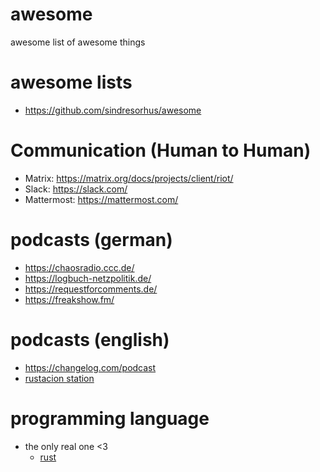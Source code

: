 # awesome
awesome list of awesome things


# awesome lists

- https://github.com/sindresorhus/awesome

# Communication (Human to Human)

- Matrix: https://matrix.org/docs/projects/client/riot/
- Slack: https://slack.com/
- Mattermost: https://mattermost.com/

# podcasts (german)

- https://chaosradio.ccc.de/
- https://logbuch-netzpolitik.de/
- https://requestforcomments.de/
- https://freakshow.fm/

# podcasts (english)

- https://changelog.com/podcast
- [rustacion station](https://rustacean-station.org)

# programming language

- the only real one <3
  - [rust](https://www.rust-lang.org/)
